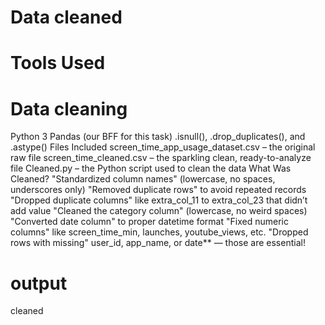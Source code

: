 # Data cleaned 
# Tools Used
# Data cleaning 
Python 3
Pandas (our BFF for this task)
.isnull(), .drop_duplicates(), and .astype()
Files Included
screen_time_app_usage_dataset.csv – the original raw file
screen_time_cleaned.csv – the sparkling clean, ready-to-analyze file
Cleaned.py – the Python script used to clean the data
What Was Cleaned?
"Standardized column names" (lowercase, no spaces, underscores only)
"Removed duplicate rows" to avoid repeated records
"Dropped duplicate columns" like extra_col_11 to extra_col_23 that didn’t add value
"Cleaned the category column" (lowercase, no weird spaces)
"Converted date column" to proper datetime format
"Fixed numeric columns" like screen_time_min, launches, youtube_views, etc.
"Dropped rows with missing" user_id, app_name, or date** — those are essential!
# output 
cleaned
